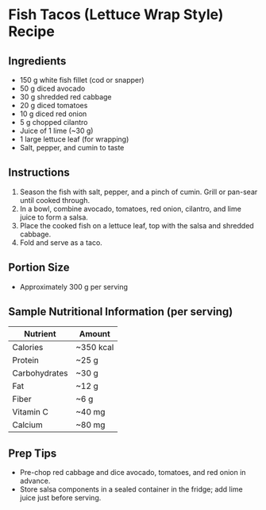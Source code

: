 # Fish Tacos (Lettuce Wrap Style) Recipe

## Ingredients
- 150 g white fish fillet (cod or snapper)
- 50 g diced avocado
- 30 g shredded red cabbage
- 20 g diced tomatoes
- 10 g diced red onion
- 5 g chopped cilantro
- Juice of 1 lime (~30 g)
- 1 large lettuce leaf (for wrapping)
- Salt, pepper, and cumin to taste

## Instructions
1. Season the fish with salt, pepper, and a pinch of cumin. Grill or pan-sear until cooked through.
2. In a bowl, combine avocado, tomatoes, red onion, cilantro, and lime juice to form a salsa.
3. Place the cooked fish on a lettuce leaf, top with the salsa and shredded cabbage.
4. Fold and serve as a taco.

## Portion Size
- Approximately 300 g per serving

## Sample Nutritional Information (per serving)
| Nutrient      | Amount    |
|---------------|---------- |
| Calories      | ~350 kcal |
| Protein       | ~25 g     |
| Carbohydrates | ~30 g     |
| Fat           | ~12 g     |
| Fiber         | ~6 g      |
| Vitamin C     | ~40 mg    |
| Calcium       | ~80 mg    |

## Prep Tips
- Pre-chop red cabbage and dice avocado, tomatoes, and red onion in advance.
- Store salsa components in a sealed container in the fridge; add lime juice just before serving.
